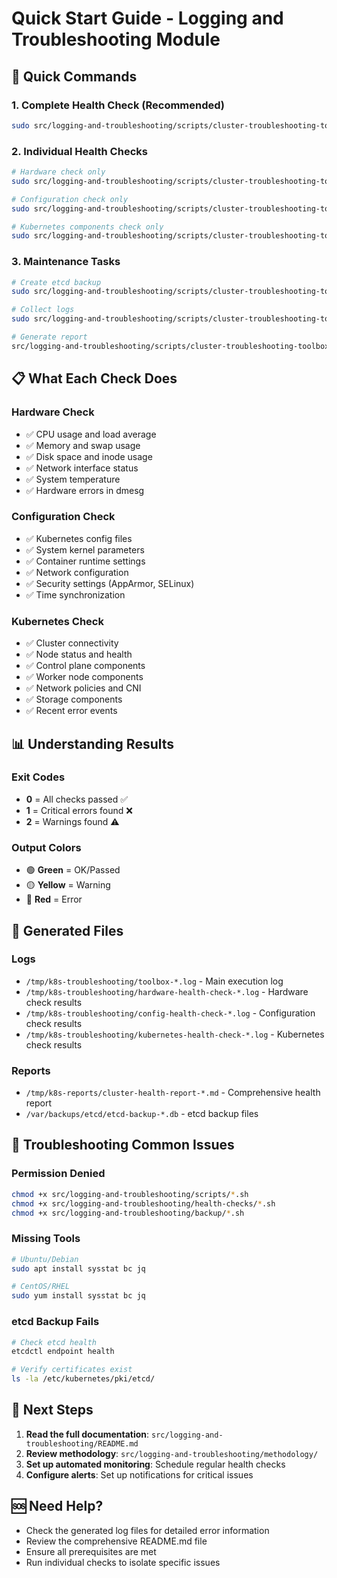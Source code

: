 # Quick Start Guide - Logging and Troubleshooting Module

## 🚀 Quick Commands

### 1. Complete Health Check (Recommended)
```bash
sudo src/logging-and-troubleshooting/scripts/cluster-troubleshooting-toolbox.sh
```

### 2. Individual Health Checks
```bash
# Hardware check only
sudo src/logging-and-troubleshooting/scripts/cluster-troubleshooting-toolbox.sh hardware

# Configuration check only  
sudo src/logging-and-troubleshooting/scripts/cluster-troubleshooting-toolbox.sh config

# Kubernetes components check only
sudo src/logging-and-troubleshooting/scripts/cluster-troubleshooting-toolbox.sh kubernetes
```

### 3. Maintenance Tasks
```bash
# Create etcd backup
sudo src/logging-and-troubleshooting/scripts/cluster-troubleshooting-toolbox.sh backup

# Collect logs
sudo src/logging-and-troubleshooting/scripts/cluster-troubleshooting-toolbox.sh logs

# Generate report
src/logging-and-troubleshooting/scripts/cluster-troubleshooting-toolbox.sh report
```

## 📋 What Each Check Does

### Hardware Check
- ✅ CPU usage and load average
- ✅ Memory and swap usage  
- ✅ Disk space and inode usage
- ✅ Network interface status
- ✅ System temperature
- ✅ Hardware errors in dmesg

### Configuration Check
- ✅ Kubernetes config files
- ✅ System kernel parameters
- ✅ Container runtime settings
- ✅ Network configuration
- ✅ Security settings (AppArmor, SELinux)
- ✅ Time synchronization

### Kubernetes Check
- ✅ Cluster connectivity
- ✅ Node status and health
- ✅ Control plane components
- ✅ Worker node components
- ✅ Network policies and CNI
- ✅ Storage components
- ✅ Recent error events

## 📊 Understanding Results

### Exit Codes
- **0** = All checks passed ✅
- **1** = Critical errors found ❌
- **2** = Warnings found ⚠️

### Output Colors
- 🟢 **Green** = OK/Passed
- 🟡 **Yellow** = Warning
- 🔴 **Red** = Error

## 📁 Generated Files

### Logs
- `/tmp/k8s-troubleshooting/toolbox-*.log` - Main execution log
- `/tmp/k8s-troubleshooting/hardware-health-check-*.log` - Hardware check results
- `/tmp/k8s-troubleshooting/config-health-check-*.log` - Configuration check results
- `/tmp/k8s-troubleshooting/kubernetes-health-check-*.log` - Kubernetes check results

### Reports
- `/tmp/k8s-reports/cluster-health-report-*.md` - Comprehensive health report
- `/var/backups/etcd/etcd-backup-*.db` - etcd backup files

## 🔧 Troubleshooting Common Issues

### Permission Denied
```bash
chmod +x src/logging-and-troubleshooting/scripts/*.sh
chmod +x src/logging-and-troubleshooting/health-checks/*.sh
chmod +x src/logging-and-troubleshooting/backup/*.sh
```

### Missing Tools
```bash
# Ubuntu/Debian
sudo apt install sysstat bc jq

# CentOS/RHEL  
sudo yum install sysstat bc jq
```

### etcd Backup Fails
```bash
# Check etcd health
etcdctl endpoint health

# Verify certificates exist
ls -la /etc/kubernetes/pki/etcd/
```

## 📖 Next Steps

1. **Read the full documentation**: `src/logging-and-troubleshooting/README.md`
2. **Review methodology**: `src/logging-and-troubleshooting/methodology/`
3. **Set up automated monitoring**: Schedule regular health checks
4. **Configure alerts**: Set up notifications for critical issues

## 🆘 Need Help?

- Check the generated log files for detailed error information
- Review the comprehensive README.md file
- Ensure all prerequisites are met
- Run individual checks to isolate specific issues 